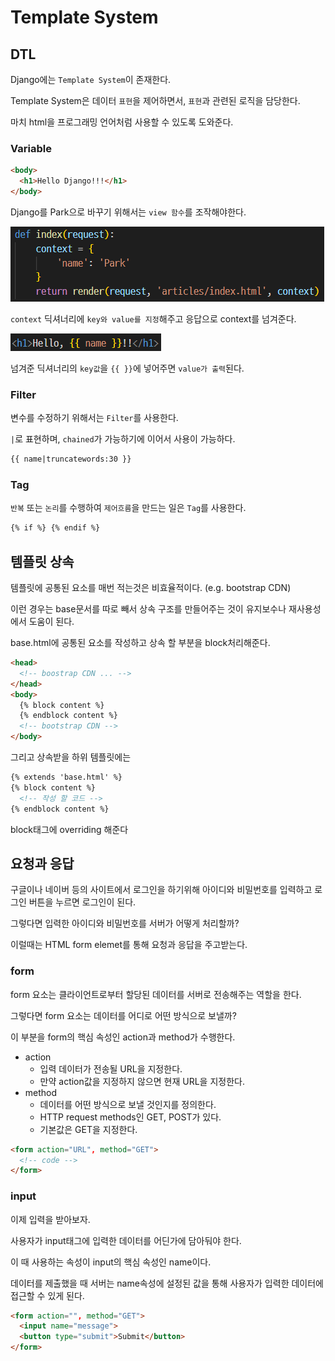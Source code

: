 # Template System

## DTL

Django에는 `Template System`이 존재한다.

Template System은 데이터 `표현`을 제어하면서, `표현`과 관련된 로직을 담당한다.

마치 html을 프로그래밍 언어처럼 사용할 수 있도록 도와준다.

### Variable

```html
<body>
  <h1>Hello Django!!!</h1>
</body>
```

Django를 Park으로 바꾸기 위해서는 `view 함수`를 조작해야한다.

![hello_view](./image/hello_view.png)

`context` 딕셔너리에 `key와 value를 지정`해주고 응답으로 context를 넘겨준다.

![hello](./image/hello.png)

넘겨준 딕셔너리의 `key값`을 `{{ }}`에 넣어주면 `value가 출력`된다.

### Filter

변수를 수정하기 위해서는 `Filter`를 사용한다.

`|`로 표현하며, `chained`가 가능하기에 이어서 사용이 가능하다.

```html
{{ name|truncatewords:30 }}
```

### Tag

`반복` 또는 `논리`를 수행하여 `제어흐름`을 만드는 일은 `Tag`를 사용한다.

```html
{% if %} {% endif %}
```

## 템플릿 상속

템플릿에 공통된 요소를 매번 적는것은 비효율적이다. (e.g. bootstrap CDN)

이런 경우는 base문서를 따로 빼서 상속 구조를 만들어주는 것이 유지보수나 재사용성에서 도움이 된다.

base.html에 공통된 요소를 작성하고 상속 할 부분을 block처리해준다.

```html
<head>
  <!-- boostrap CDN ... -->
</head>
<body>
  {% block content %}
  {% endblock content %}
  <!-- bootstrap CDN -->
</body>
```

그리고 상속받을 하위 템플릿에는

```html
{% extends 'base.html' %}
{% block content %}
  <!-- 작성 할 코드 -->
{% endblock content %}
```

block태그에 overriding 해준다

## 요청과 응답

구글이나 네이버 등의 사이트에서 로그인을 하기위해 아이디와 비밀번호를 입력하고 로그인 버튼을 누르면 로그인이 된다.

그렇다면 입력한 아이디와 비밀번호를 서버가 어떻게 처리할까?

이럴때는 HTML form elemet를 통해 요청과 응답을 주고받는다.

### form

form 요소는 클라이언트로부터 할당된 데이터를 서버로 전송해주는 역할을 한다.

그렇다면 form 요소는 데이터를 어디로 어떤 방식으로 보낼까?

이 부분을 form의 핵심 속성인 action과 method가 수행한다.

- action
  - 입력 데이터가 전송될  URL을 지정한다.
  - 만약 action값을 지정하지 않으면 현재 URL을 지정한다.
- method
  - 데이터를 어떤 방식으로 보낼 것인지를 정의한다.
  - HTTP request methods인 GET, POST가 있다.
  - 기본값은 GET을 지정한다.

```html
<form action="URL", method="GET">
  <!-- code -->
</form>
```

### input

이제 입력을 받아보자.

사용자가 input태그에 입력한 데이터를 어딘가에 담아둬야 한다.

이 때 사용하는 속성이 input의 핵심 속성인 name이다.

데이터를 제출했을 때 서버는 name속성에 설정된 값을 통해 사용자가 입력한 데이터에 접근할 수 있게 된다.

```html
<form action="", method="GET">
  <input name="message">
  <button type="submit">Submit</button>
</form>
```